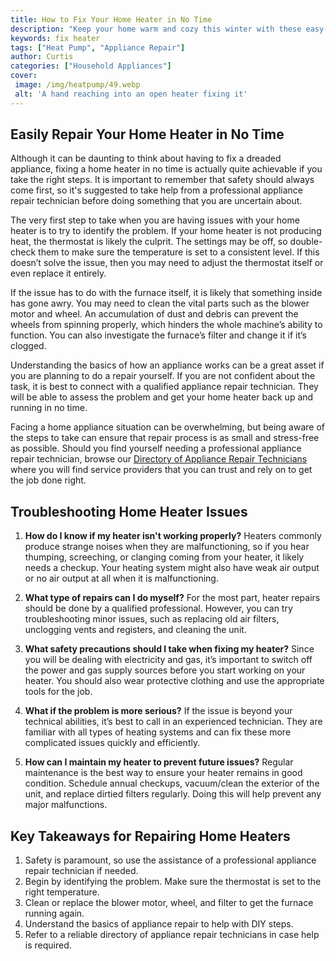 ```yaml
---
title: How to Fix Your Home Heater in No Time
description: "Keep your home warm and cozy this winter with these easy-to-follow steps on how to repair your heater in no time Learn the basics of heater maintenance and the most common faults and how to fix them"
keywords: fix heater
tags: ["Heat Pump", "Appliance Repair"]
author: Curtis
categories: ["Household Appliances"]
cover: 
 image: /img/heatpump/49.webp
 alt: 'A hand reaching into an open heater fixing it'
---
```

## Easily Repair Your Home Heater in No Time 
Although it can be daunting to think about having to fix a dreaded appliance, fixing a home heater in no time is actually quite achievable if you take the right steps. It is important to remember that safety should always come first, so it's suggested to take help from a professional appliance repair technician before doing something that you are uncertain about. 

The very first step to take when you are having issues with your home heater is to try to identify the problem. If your home heater is not producing heat, the thermostat is likely the culprit. The settings may be off, so double-check them to make sure the temperature is set to a consistent level. If this doesn’t solve the issue, then you may need to adjust the thermostat itself or even replace it entirely. 

If the issue has to do with the furnace itself, it is likely that something inside has gone awry. You may need to clean the vital parts such as the blower motor and wheel. An accumulation of dust and debris can prevent the wheels from spinning properly, which hinders the whole machine’s ability to function. You can also investigate the furnace’s filter and change it if it’s clogged. 

Understanding the basics of how an appliance works can be a great asset if you are planning to do a repair yourself. If you are not confident about the task, it is best to connect with a qualified appliance repair technician. They will be able to assess the problem and get your home heater back up and running in no time.

Facing a home appliance situation can be overwhelming, but being aware of the steps to take can ensure that repair process is as small and stress-free as possible. Should you find yourself needing a professional appliance repair technician, browse our [Directory of Appliance Repair Technicians](./pages/appliance-repair-technicians) where you will find service providers that you can trust and rely on to get the job done right.

## Troubleshooting Home Heater Issues

1. **How do I know if my heater isn't working properly?** Heaters commonly produce strange noises when they are malfunctioning, so if you hear thumping, screeching, or clanging coming from your heater, it likely needs a checkup. Your heating system might also have weak air output or no air output at all when it is malfunctioning.

2. **What type of repairs can I do myself?** For the most part, heater repairs should be done by a qualified professional. However, you can try troubleshooting minor issues, such as replacing old air filters, unclogging vents and registers, and cleaning the unit.

3. **What safety precautions should I take when fixing my heater?** Since you will be dealing with electricity and gas, it’s important to switch off the power and gas supply sources before you start working on your heater. You should also wear protective clothing and use the appropriate tools for the job.

4. **What if the problem is more serious?** If the issue is beyond your technical abilities, it’s best to call in an experienced technician. They are familiar with all types of heating systems and can fix these more complicated issues quickly and efficiently.

5. **How can I maintain my heater to prevent future issues?** Regular maintenance is the best way to ensure your heater remains in good condition. Schedule annual checkups, vacuum/clean the exterior of the unit, and replace dirtied filters regularly. Doing this will help prevent any major malfunctions.

## Key Takeaways for Repairing Home Heaters
1. Safety is paramount, so use the assistance of a professional appliance repair technician if needed. 
2. Begin by identifying the problem. Make sure the thermostat is set to the right temperature.
3. Clean or replace the blower motor, wheel, and filter to get the furnace running again.
4. Understand the basics of appliance repair to help with DIY steps.
5. Refer to a reliable directory of appliance repair technicians in case help is required.
